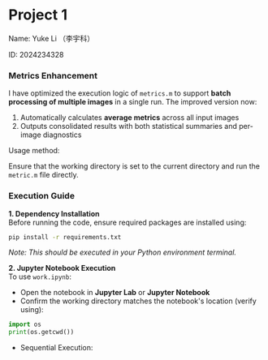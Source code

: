 # Project 1

Name: Yuke Li （李宇科）

ID: 2024234328

### Metrics Enhancement  
I have optimized the execution logic of `metrics.m` to support **batch processing of multiple images** in a single run. The improved version now:  
1. Automatically calculates **average metrics** across all input images  
2. Outputs consolidated results with both statistical summaries and per-image diagnostics  

Usage method: 

Ensure that the working directory is set to the current directory and run the `metric.m` file directly.

### Execution Guide  
**1. Dependency Installation**  
Before running the code, ensure required packages are installed using:  

```bash
pip install -r requirements.txt
```
*Note: This should be executed in your Python environment terminal.*  

**2. Jupyter Notebook Execution**  
To use `work.ipynb`:  

- Open the notebook in **Jupyter Lab** or **Jupyter Notebook**  
- Confirm the working directory matches the notebook's location (verify using):  
```python
import os
print(os.getcwd()) 
```
- Sequential Execution: 
